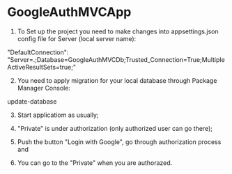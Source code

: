 # GoogleAuthMVCApp

1. To Set up the project you need to make changes into appsettings.json config file for Server (local server name):

"DefaultConnection": "Server=.;Database=GoogleAuthMVCDb;Trusted_Connection=True;MultipleActiveResultSets=true;"

2. You need to apply migration for your local database through Package Manager Console:

update-database

3. Start applicatiom as usually;

4. "Private" is under authorization (only authorized user can go there);

5. Push the button "Login with Google", go through authorization process and 

6. You can go to the "Private" when you are authorazed.